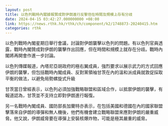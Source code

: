 ```yaml
---
layout: post
title: 以色列戰時內閣據報贊成對伊朗進行反擊但在時間及規模上存有分歧
date: 2024-04-15 03:42:27.000000000 +08:00
link: https://news.rthk.hk/rthk/ch/component/k2/1748873-20240415.htm
categories: rthk
---
```


以色列戰時內閣星期日舉行會議，討論對伊朗襲擊以色列的問題。有以色列官員透露，戰時內閣贊成對伊朗的襲擊作出回應，但在時間和規模上就存在分歧。戰時內閣將再開會作進一步討論。

以色列傳媒報道，內塔尼亞胡政府的極右翼成員，強烈要求以展示武力的方式回應伊朗的襲擊，但包括戰時內閣成員、反對黨領袖甘茨在內的溫和派成員就敦促採取平衡的做法，以避免局勢螺旋式升級

甘茨當日曾經表示，以色列必須加強戰略聯盟和區域合作，以抵禦伊朗的襲擊，有報道認為，甘茨並不支持立即對伊朗進行報復。

另一名戰時內閣成員、國防部長加蘭特亦表示，在包括美國和德國在內的國家聯盟擊落來自伊朗的導彈和無人機後，他們有機會建立戰略聯盟來應對伊朗的嚴重威脅。他又說，伊朗威脅要在導彈上安裝核爆炸物，可能是極其嚴重的威脅。
